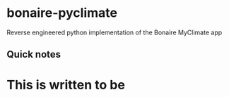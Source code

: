 # bonaire-pyclimate
Reverse engineered python implementation of the Bonaire MyClimate app

## Quick notes
# This is written to be  

